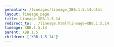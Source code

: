 ```yaml
---
permalink: /lineages/lineage_XBB.1.5.14.html
layout: lineage_page
title: Lineage XBB.1.5.14
redirect_to: ../lineage.html?lineage=XBB.1.5.14
lineage: XBB.1.5.14
parent: XBB.1.5
children: ['XBB.1.5.14']
---
```

